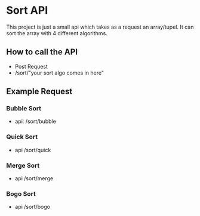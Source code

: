 # Sort API 
This project is just a small api which takes as a request an array/tupel.
It can sort the array with 4 different algorithms.

## How to call the API
* Post Request
* /sort/"your sort algo comes in here"

## Example Request


### Bubble Sort 
* api: /sort/bubble
### Quick Sort
* api  /sort/quick
### Merge Sort 
* api  /sort/merge
### Bogo Sort 
* api  /sort/bogo